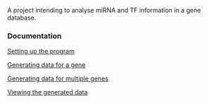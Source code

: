 A project intending to analyse miRNA and TF information in a gene database.


### Documentation ###
[Setting up the program](http://code.google.com/p/gene-analysis/wiki/ProgramSetup)

[Generating data for a gene](http://code.google.com/p/gene-analysis/wiki/GeneratingData)

[Generating data for multiple genes](http://code.google.com/p/gene-analysis/wiki/GeneratingMultipleDataSets)

[Viewing the generated data](http://code.google.com/p/gene-analysis/wiki/ViewingData)